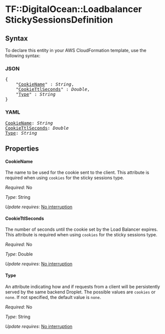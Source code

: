 # TF::DigitalOcean::Loadbalancer StickySessionsDefinition

## Syntax

To declare this entity in your AWS CloudFormation template, use the following syntax:

### JSON

<pre>
{
    "<a href="#cookiename" title="CookieName">CookieName</a>" : <i>String</i>,
    "<a href="#cookiettlseconds" title="CookieTtlSeconds">CookieTtlSeconds</a>" : <i>Double</i>,
    "<a href="#type" title="Type">Type</a>" : <i>String</i>
}
</pre>

### YAML

<pre>
<a href="#cookiename" title="CookieName">CookieName</a>: <i>String</i>
<a href="#cookiettlseconds" title="CookieTtlSeconds">CookieTtlSeconds</a>: <i>Double</i>
<a href="#type" title="Type">Type</a>: <i>String</i>
</pre>

## Properties

#### CookieName

The name to be used for the cookie sent to the client. This attribute is required when using `cookies` for the sticky sessions type.

_Required_: No

_Type_: String

_Update requires_: [No interruption](https://docs.aws.amazon.com/AWSCloudFormation/latest/UserGuide/using-cfn-updating-stacks-update-behaviors.html#update-no-interrupt)

#### CookieTtlSeconds

The number of seconds until the cookie set by the Load Balancer expires. This attribute is required when using `cookies` for the sticky sessions type.

_Required_: No

_Type_: Double

_Update requires_: [No interruption](https://docs.aws.amazon.com/AWSCloudFormation/latest/UserGuide/using-cfn-updating-stacks-update-behaviors.html#update-no-interrupt)

#### Type

An attribute indicating how and if requests from a client will be persistently served by the same backend Droplet. The possible values are `cookies` or `none`. If not specified, the default value is `none`.

_Required_: No

_Type_: String

_Update requires_: [No interruption](https://docs.aws.amazon.com/AWSCloudFormation/latest/UserGuide/using-cfn-updating-stacks-update-behaviors.html#update-no-interrupt)

